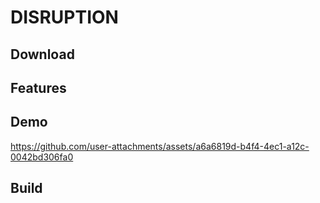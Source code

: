 # DISRUPTION

## Download

## Features

## Demo

https://github.com/user-attachments/assets/a6a6819d-b4f4-4ec1-a12c-0042bd306fa0

## Build
